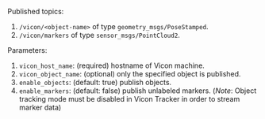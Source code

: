 Published topics:
1. `/vicon/<object-name>` of type `geometry_msgs/PoseStamped`.
1. `/vicon/markers` of type `sensor_msgs/PointCloud2`.

Parameters:
1. `vicon_host_name`: (required) hostname of Vicon machine.
1. `vicon_object_name`: (optional) only the specified object is published.
1. `enable_objects`: (default: true) publish objects.
1. `enable_markers`: (default: false) publish unlabeled markers. (_Note_: Object tracking mode must be disabled in Vicon Tracker in order to stream marker data)
